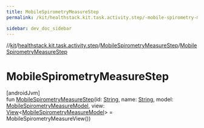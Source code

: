 ```yaml
---
title: MobileSpirometryMeasureStep
permalink: /kit/healthstack.kit.task.activity.step/-mobile-spirometry-measure-step/-mobile-spirometry-measure-step.html

sidebar: dev_doc_sidebar
---
```

//[kit](../../../kit.html)/[healthstack.kit.task.activity.step](../index.html)/[MobileSpirometryMeasureStep](index.html)/[MobileSpirometryMeasureStep](-mobile-spirometry-measure-step.html)



# MobileSpirometryMeasureStep



[androidJvm]\
fun [MobileSpirometryMeasureStep](-mobile-spirometry-measure-step.html)(id: [String](https://kotlinlang.org/api/latest/jvm/stdlib/kotlin/-string/index.html), name: [String](https://kotlinlang.org/api/latest/jvm/stdlib/kotlin/-string/index.html), model: [MobileSpirometryMeasureModel](../../healthstack.kit.task.activity.model/-mobile-spirometry-measure-model/index.html), view: [View](../../healthstack.kit.task.base/-view/index.html)&lt;[MobileSpirometryMeasureModel](../../healthstack.kit.task.activity.model/-mobile-spirometry-measure-model/index.html)&gt; = MobileSpirometryMeasureView())




